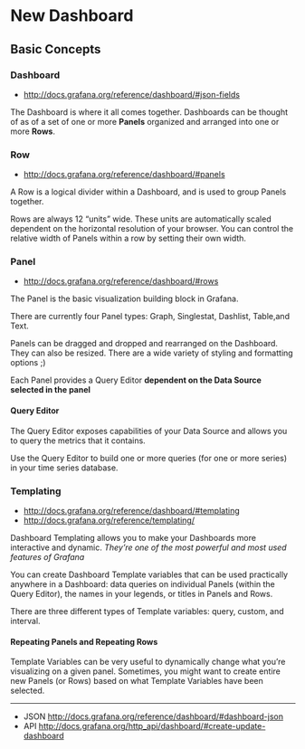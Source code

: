 # New Dashboard

## Basic Concepts

### Dashboard

* http://docs.grafana.org/reference/dashboard/#json-fields

The Dashboard is where it all comes together. Dashboards can be thought of as of a set of one or more **Panels** organized and arranged into one or more **Rows**.

### Row

* http://docs.grafana.org/reference/dashboard/#panels

A Row is a logical divider within a Dashboard, and is used to group Panels together.

Rows are always 12 “units” wide. These units are automatically scaled dependent on the horizontal resolution of your browser. You can control the relative width of Panels within a row by setting their own width.

### Panel

* http://docs.grafana.org/reference/dashboard/#rows

The Panel is the basic visualization building block in Grafana.

There are currently four Panel types: Graph, Singlestat, Dashlist, Table,and Text.

Panels can be dragged and dropped and rearranged on the Dashboard. They can also be resized. There are a wide variety of styling and formatting options ;)

Each Panel provides a Query Editor **dependent on the Data Source selected in the panel**

#### Query Editor

The Query Editor exposes capabilities of your Data Source and allows you to query the metrics that it contains.

Use the Query Editor to build one or more queries (for one or more series) in your time series database.

### Templating

* http://docs.grafana.org/reference/dashboard/#templating
* http://docs.grafana.org/reference/templating/

Dashboard Templating allows you to make your Dashboards more interactive and dynamic. *They’re one of the most powerful and most used features of Grafana*

You can create Dashboard Template variables that can be used practically anywhere in a Dashboard: data queries on individual Panels (within the Query Editor), the names in your legends, or titles in Panels and Rows.

There are three different types of Template variables: query, custom, and interval.

#### Repeating Panels and Repeating Rows

Template Variables can be very useful to dynamically change what you’re visualizing on a given panel. Sometimes, you might want to create entire new Panels (or Rows) based on what Template Variables have been selected.

------

* JSON http://docs.grafana.org/reference/dashboard/#dashboard-json
* API http://docs.grafana.org/http_api/dashboard/#create-update-dashboard
